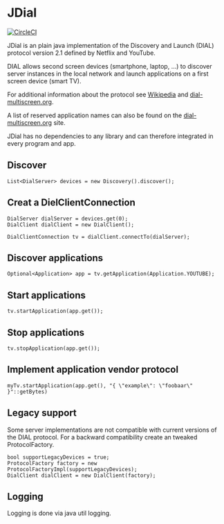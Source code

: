 # JDial

[![CircleCI](https://circleci.com/gh/detached/jdial/tree/master.svg?style=svg)](https://circleci.com/gh/detached/jdial/tree/master)

JDial is an plain java implementation of the Discovery and Launch (DIAL) protocol version 2.1 defined by Netflix and YouTube.

DIAL allows second screen devices (smartphone, laptop, ...) to discover server instances in the local network and 
launch applications on a first screen device (smart TV).

For additional information about the protocol see [Wikipedia](https://en.wikipedia.org/wiki/Discovery_and_Launch) 
and [dial-multiscreen.org](http://www.dial-multiscreen.org).

A list of reserved application names can also be found on the [dial-multiscreen.org](http://www.dial-multiscreen.org/dial-registry/namespace-database) site.

JDial has no dependencies to any library and can therefore integrated in every program and app.

## Discover

```
List<DialServer> devices = new Discovery().discover();
```

## Creat a DielClientConnection

```
DialServer dialServer = devices.get(0);
DialClient dialClient = new DialClient();

DialClientConnection tv = dialClient.connectTo(dialServer);
```

## Discover applications

```
Optional<Application> app = tv.getApplication(Application.YOUTUBE);
```

## Start applications

```
tv.startApplication(app.get());
```

## Stop applications

```
tv.stopApplication(app.get());
```

## Implement application vendor protocol
```
myTv.startApplication(app.get(), "{ \"example\": \"foobaar\" }"::getBytes)
```

## Legacy support

Some server implementations are not compatible with current versions of the DIAL protocol.
For a backward compatibility create an tweaked ProtocolFactory.

```
bool supportLegacyDevices = true;
ProtocolFactory factory = new ProtocolFactoryImpl(supportLegacyDevices);
DialClient dialClient = new DialClient(factory);
```

## Logging

Logging is done via java util logging.